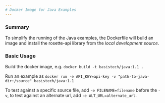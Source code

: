 ```yaml
---
# Docker Image for Java Examples
---
```

### Summary
To simplify the running of the Java examples, the Dockerfile will build an image and install the rosette-api library from the *local development source*.

### Basic Usage
Build the docker image, e.g. `docker build -t basistech/java:1.1 .`

Run an example as `docker run -e API_KEY=api-key -v "path-to-java-dir:/source" basistech/java:1.1`

To test against a specific source file, add `-e FILENAME=filename` before the `-v`, to test against an alternate url, add `-e ALT_URL=alternate_url`.